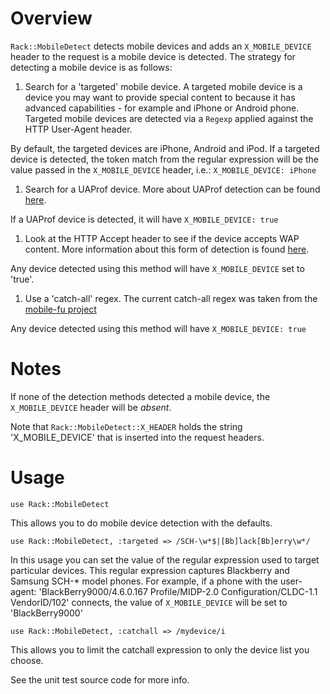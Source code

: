 Overview
========

`Rack::MobileDetect` detects mobile devices and adds an
`X_MOBILE_DEVICE` header to the request is a mobile device is
detected.  The strategy for detecting a mobile device is as
follows:

1. Search for a 'targeted' mobile device. A targeted mobile device is
  a device you may want to provide special content to because it has
  advanced capabilities - for example and iPhone or Android phone.
  Targeted mobile devices are detected via a `Regexp` applied against
  the HTTP User-Agent header.

  By default, the targeted devices are iPhone, Android and iPod. If
  a targeted device is detected, the token match from the regular
  expression will be the value passed in the `X_MOBILE_DEVICE` header,
  i.e.: `X_MOBILE_DEVICE: iPhone`

1. Search for a UAProf device. More about UAProf detection can be
  found [here](http://www.developershome.com/wap/detection/detection.asp?page=profileHeader).

  If a UAProf device is detected, it will have `X_MOBILE_DEVICE: true`

1. Look at the HTTP Accept header to see if the device accepts WAP
  content. More information about this form of detection is found
  [here](http://www.developershome.com/wap/detection/detection.asp?page=httpHeaders).

  Any device detected using this method will have `X_MOBILE_DEVICE`
  set to 'true'.

1. Use a 'catch-all' regex. The current catch-all regex was taken from
  the [mobile-fu project](http://github.com/brendanlim/mobile-fu)

  Any device detected using this method will have `X_MOBILE_DEVICE: true`

Notes
=====

If none of the detection methods detected a mobile device, the
`X_MOBILE_DEVICE` header will be _absent_.

Note that `Rack::MobileDetect::X_HEADER` holds the string
'X\_MOBILE\_DEVICE' that is inserted into the request headers.

Usage
=====

    use Rack::MobileDetect

This allows you to do mobile device detection with the defaults.

    use Rack::MobileDetect, :targeted => /SCH-\w*$|[Bb]lack[Bb]erry\w*/

In this usage you can set the value of the regular expression used to
target particular devices. This regular expression captures Blackberry
and Samsung SCH-* model phones. For example, if a phone with the
user-agent: 'BlackBerry9000/4.6.0.167 Profile/MIDP-2.0
Configuration/CLDC-1.1 VendorID/102' connects, the value of
`X_MOBILE_DEVICE` will be set to 'BlackBerry9000'

    use Rack::MobileDetect, :catchall => /mydevice/i

This allows you to limit the catchall expression to only the device
list you choose.

See the unit test source code for more info.
